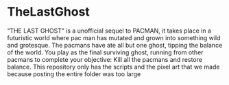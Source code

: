 # TheLastGhost
“THE LAST GHOST” is a unofficial sequel to PACMAN, it takes place in a futuristic world where pac man has mutated and grown into something wild and grotesque. The pacmans have ate all but one ghost, tipping the balance of the world. You play as the final surviving ghost, running from other pacmans to complete your objective: Kill all the pacmans and restore balance.
This repository only has the scripts and the pixel art that we made because posting the entire folder was too large
